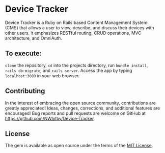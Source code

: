 # Device Tracker

Device Tracker is a Ruby on Rails based Content Management System (CMS) that allows a user to view, describe, and discuss their devices with other users. It emphasizes RESTful routing, CRUD operations, MVC architecture, and OmniAuth.

## To execute:

```clone``` the repository, ```cd``` into the projects directory, run ```bundle install```, ```rails db:migrate```, and ```rails server```. Access the app by typing  ```localhost:3000``` in your web browser.

## Contributing

In the interest of embracing the open source community, contributions are greatly appreciated! Ideas, changes, corrections, and additional features are encouraged! Bug reports and pull requests are welcome on GitHub at https://github.com/NWhitby/Device-Tracker.

## License

The gem is available as open source under the terms of the [MIT License](https://opensource.org/licenses/MIT).
